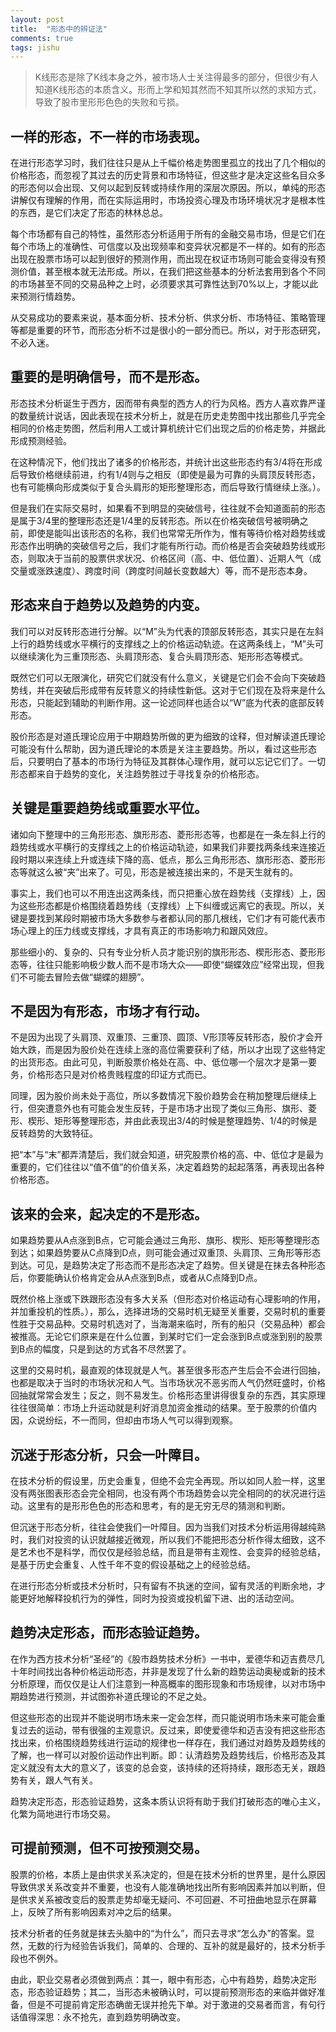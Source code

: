 ```yaml
---
layout: post
title:  "形态中的辨证法"
comments: true
tags: jishu
---
```

> K线形态是除了K线本身之外，被市场人士关注得最多的部分，但很少有人知道K线形态的本质含义。形而上学和知其然而不知其所以然的求知方式，导致了股市里形形色色的失败和亏损。

## 一样的形态，不一样的市场表现。
在进行形态学习时，我们往往只是从上千幅价格走势图里孤立的找出了几个相似的价格形态，而忽视了其过去的历史背景和市场特征，但这些才是决定这些名目众多的形态何以会出现、又何以起到反转或持续作用的深层次原因。所以，单纯的形态讲解仅有理解的作用，而在实际运用时，市场投资心理及市场环境状况才是根本性的东西，是它们决定了形态的林林总总。

每个市场都有自己的特性，虽然形态分析适用于所有的金融交易市场，但是它们在每个市场上的准确性、可信度以及出现频率和变异状况都是不一样的。如有的形态出现在股票市场可以起到很好的预测作用，而出现在权证市场则可能会变得没有预测价值，甚至根本就无法形成。所以，在我们把这些基本的分析法套用到各个不同的市场甚至不同的交易品种之上时，必须要求其可靠性达到70%以上，才能以此来预测行情趋势。

从交易成功的要素来说，基本面分析、技术分析、供求分析、市场特征、策略管理等都是重要的环节，而形态分析不过是很小的一部分而已。所以，对于形态研究，不必入迷。
 
## 重要的是明确信号，而不是形态。
形态技术分析诞生于西方，因而带有典型的西方人的行为风格。西方人喜欢靠严谨的数量统计说话，因此表现在技术分析上，就是在历史走势图中找出那些几乎完全相同的价格走势图，然后利用人工或计算机统计它们出现之后的价格走势，并据此形成预测经验。

在这种情况下，他们找出了诸多的价格形态，并统计出这些形态约有3/4将在形成后导致价格继续前进，约有1/4则与之相反（即使是最为可靠的头肩顶反转形态，也有可能横向形成类似于复合头肩形的矩形整理形态，而后导致行情继续上涨。）。

但是我们在实际交易时，如果看不到明显的突破信号，往往就不会知道面前的形态是属于3/4里的整理形态还是1/4里的反转形态。所以在价格突破信号被明确之前，即使是能叫出该形态的名称，我们也常常无所作为，惟有等待价格对趋势线或形态作出明确的突破信号之后，我们才能有所行动。而价格是否会突破趋势线或形态，则取决于当前的股票供求状况、价格区间（高、中、低位置）、近期人气（成交量或涨跌速度）、跨度时间（跨度时间越长变数越大）等，而不是形态本身。
 
## 形态来自于趋势以及趋势的内变。
我们可以对反转形态进行分解。以“M”头为代表的顶部反转形态，其实只是在左斜上行的趋势线或水平横行的支撑线之上的价格运动轨迹。在这两条线上，“M”头可以继续演化为三重顶形态、头肩顶形态、复合头肩顶形态、矩形形态等模式。

既然它们可以无限演化，研究它们就没有什么意义，关键是它们会不会向下突破趋势线，并在突破后形成带有反转意义的持续性新低。这对于它们现在及将来是什么形态，只能起到辅助的判断作用。这一论述同样也适合以“W”底为代表的底部反转形态。

股价形态是对道氏理论应用于中期趋势所做的更为细致的诠释，但对解读道氏理论可能没有什么帮助，因为道氏理论的本质是关注主要趋势。所以，看过这些形态后，只要明白了基本的市场行为特征及其群体心理作用，就可以忘记它们了。一切形态都来自于趋势的变化，关注趋势胜过于寻找复杂的价格形态。
 
## 关键是重要趋势线或重要水平位。
诸如向下整理中的三角形形态、旗形形态、菱形形态等，也都是在一条左斜上行的趋势线或水平横行的支撑线之上的价格运动轨迹，如果我们非要找两条线来连接近段时期以来连续上升或连续下降的高、低点，那么三角形形态、旗形形态、菱形形态等就这么被“夹”出来了。可见，形态是被连接出来的，不是天生就有的。

事实上，我们也可以不用连出这两条线，而只把重心放在趋势线（支撑线）上，因为这些形态都是价格围绕着趋势线（支撑线）上下纠缠或远离它的表现。所以，关键是要找到某段时期被市场大多数参与者都认同的那几根线，它们才有可能代表市场心理上的压力线或支撑线，才具有真正的市场影响力和跟风效应。

那些细小的、复杂的、只有专业分析人员才能识别的旗形形态、楔形形态、菱形形态等，往往只能影响极少数人而不是市场大众——即使“蝴蝶效应”经常出现，但我们不可能去冒险去做“蝴蝶的翅膀”。
 
## 不是因为有形态，市场才有行动。
不是因为出现了头肩顶、双重顶、三重顶、圆顶、V形顶等反转形态，股价才会开始大跌，而是因为股价处在连续上涨的高位需要获利了结，所以才出现了这些特定的出货形态。由此可见，判断股票价格处在高、中、低位哪一个层次才是第一要务，价格形态只是对价格贵贱程度的印证方式而已。

同理，因为股价尚未处于高位，所以多数情况下股价趋势会在稍加整理后继续上行，但突遭意外也有可能会发生反转，于是市场才出现了类似三角形、旗形、菱形、楔形、矩形等整理形态，并由此表现出3/4的时候是整理趋势、1/4的时候是反转趋势的大致特征。

把“本”与“末”都弄清楚后，我们就会知道，研究股票价格的高、中、低位才是最为重要的，它们往往以“值不值”的价值关系，决定着趋势的起起落落，再表现出各种价格形态。
 
## 该来的会来，起决定的不是形态。
如果趋势要从A点涨到B点，它可能会通过三角形、旗形、楔形、矩形等整理形态到达；如果趋势要从C点降到D点，则可能会通过双重顶、头肩顶、三角形等形态到达。可见，是趋势决定了形态而不是形态决定了趋势。但关键是在抹去各种形态后，你要能确认价格肯定会从A点涨到B点，或者从C点降到D点。

既然价格上涨或下跌跟形态没有多大关系（但形态对价格运动有心理影响的作用，并加重投机的性质。），那么，选择进场的交易时机无疑至关重要，交易时机的重要性胜于交易品种。交易时机选对了，当海潮来临时，所有的船只（交易品种）都会被推高。无论它们原来是在什么位置，到某时它们一定会涨到B点或涨到别的股票到B点的幅度，只是到达的方式各不尽然罢了。

这里的交易时机，最直观的体现就是人气。甚至很多形态产生后会不会进行回抽，也都是取决于当时的市场状况和人气。当市场状况不恶劣而人气仍然旺盛时，价格回抽就常常会发生；反之，则不易发生。价格形态里讲得很复杂的东西，其实原理往往很简单：市场上升运动就是利好消息加资金推动的结果。至于股票的价值内因，众说纷纭，不一而同，但却由市场人气可以得到观察。
 
## 沉迷于形态分析，只会一叶障目。
在技术分析的假设里，历史会重复，但绝不会完全再现。所以如同人脸一样，这里没有两张图表形态会完全相同，也没有两个市场趋势会以完全相同的的状况进行运动。这里有的是形形色色的形态和思考，有的是无穷无尽的猜测和判断。

但沉迷于形态分析，往往会使我们一叶障目。因为当我们对技术分析运用得越纯熟时，我们对投资的认识就越接近微观，所以我们不能把形态分析作得太细致，这不是艺术也不是科学，而仅仅是经验总结，而且是带有主观性、会变异的经验总结，是基于历史会重复、人性千年不变的假设基础之上的经验总结。

在进行形态分析或技术分析时，只有留有不执迷的空间，留有灵活的判断余地，才能更好地解释投机行为的弹性，同时为投资或投机留下进、出的活动空间。
 
## 趋势决定形态，而形态验证趋势。
在作为西方技术分析“圣经”的《股市趋势技术分析》一书中，爱德华和迈吉费尽几十年时间找出各种价格运动形态，并非是发现了什么新的趋势运动奥秘或新的技术分析原理，而仅仅是让人们注意到一种高概率的图形现象和市场规律，以对市场中期趋势进行预测，并试图弥补道氏理论的不足之处。

但这些形态的出现并不能说明市场未来一定会怎样，而只能说明市场未来可能会重复过去的运动，带有很强的主观意识。反过来，即使爱德华和迈吉没有把这些形态找出来，价格围绕趋势线进行运动的规律也一样存在，我们通过对趋势及趋势线的了解，也一样可以对股价运动作出判断。即：认清趋势及趋势线后，价格形态及其定义就没有太大的意义了，该变的总会变，该持续的还将持续，跟形态无关，跟趋势有关，跟人气有关。

趋势决定形态，形态验证趋势，这条本质认识将有助于我们打破形态的唯心主义，化繁为简地进行市场交易。
 
## 可提前预测，但不可按预测交易。
股票的价格，本质上是由供求关系决定的，但是在技术分析的世界里，是什么原因导致供求关系改变并不重要，也没有人能准确地找出所有影响因素并加以判断，但是供求关系被改变后的股票走势却毫无疑问、不可回避、不可扭曲地显示在屏幕上，反映了所有影响因素对冲之后的结果。

技术分析者的任务就是抹去头脑中的“为什么”，而只去寻求“怎么办”的答案。显然，无数的行为经验告诉我们，简单的、合理的、互补的就是最好的，技术分析手段也不例外。

由此，职业交易者必须做到两点：其一，眼中有形态，心中有趋势，趋势决定形态，形态验证趋势；其二，当形态未被确认时，可以提前预测形态的来临并做好准备，但是不可提前肯定形态确凿无误并抢先下单。对于激进的交易者而言，有句行话值得深思：永不抢先，直到趋势明确改变。